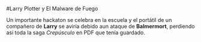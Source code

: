 #Larry Plotter y El Malware de Fuego

Un importante hackaton se celebra en la escuela y el portátil de un compañero de **Larry**
se aviría debido aun ataque de **Balmermort**, perdiendo asi toda la saga *Crepúsculo*
en PDF que tenía guardado.
